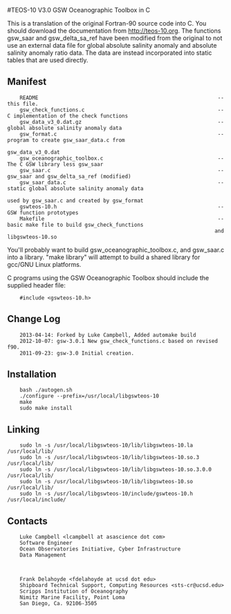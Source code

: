 #TEOS-10 V3.0 GSW Oceanographic Toolbox in C

This is a translation of the original Fortran-90 source
code into C. You should download the documentation from http://teos-10.org.
The functions gsw_saar and gsw_delta_sa_ref
have been modified from the original to not use an external
data file for global absolute salinity anomaly and absolute
salinity anomaly ratio data. The data are instead incorporated
into static tables that are used directly.

## Manifest

        README                                                          -- this file.
        gsw_check_functions.c                                           -- C implementation of the check functions
        gsw_data_v3_0.dat.gz                                            -- global absolute salinity anomaly data
        gsw_format.c                                                    -- program to create gsw_saar_data.c from
                                                                           gsw_data_v3_0.dat
        gsw_oceanographic_toolbox.c                                     -- The C GSW library less gsw_saar
        gsw_saar.c                                                      -- gsw_saar and gsw_delta_sa_ref (modified)
        gsw_saar_data.c                                                 -- static global absolute salinity anomaly data
                                                                           used by gsw_saar.c and created by gsw_format
        gswteos-10.h                                                    -- GSW function prototypes
        Makefile                                                        -- basic make file to build gsw_check_functions
                                                                       and libgswteos-10.so

You'll probably want to build gsw_oceanographic_toolbox.c, and gsw_saar.c
into a library. "make library" will attempt to build a shared library for
gcc/GNU Linux platforms.

C programs using the GSW Oceanographic Toolbox should include the
supplied header file:

        #include <gswteos-10.h>

## Change Log

        2013-04-14: Forked by Luke Campbell, Added automake build
        2012-10-07:	gsw-3.0.1 New gsw_check_functions.c based on revised f90.
        2011-09-23:	gsw-3.0 Initial creation.

## Installation

        bash ./autogen.sh
        ./configure --prefix=/usr/local/libgswteos-10
        make
        sudo make install
        
## Linking

        sudo ln -s /usr/local/libgswteos-10/lib/libgswteos-10.la /usr/local/lib/
        sudo ln -s /usr/local/libgswteos-10/lib/libgswteos-10.so.3 /usr/local/lib/
        sudo ln -s /usr/local/libgswteos-10/lib/libgswteos-10.so.3.0.0 /usr/local/lib/
        sudo ln -s /usr/local/libgswteos-10/lib/libgswteos-10.so /usr/local/lib/
        sudo ln -s /usr/local/libgswteos-10/include/gswteos-10.h /usr/local/include/

## Contacts

        Luke Campbell <lcampbell at asascience dot com>
        Software Engineer
        Ocean Observatories Initiative, Cyber Infrastructure
        Data Management
        


        Frank Delahoyde <fdelahoyde at ucsd dot edu>
        Shipboard Technical Support, Computing Resources <sts-cr@ucsd.edu>
        Scripps Institution of Oceanography
        Nimitz Marine Facility, Point Loma
        San Diego, Ca. 92106-3505

